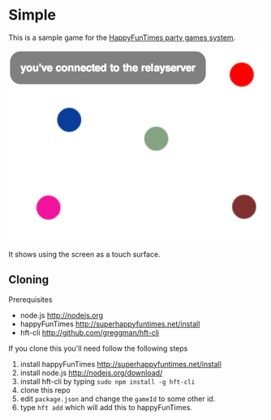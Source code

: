 Simple
======

This is a sample game for the [HappyFunTimes party games system](http://greggman.github.io/HappyFunTimes).

<img src="screenshot.png" />

It shows using the screen as a touch surface.

Cloning
-------

Prerequisites

*   node.js http://nodejs.org
*   happyFunTimes http://superhappyfuntimes.net/install
*   hft-cli http://github.com/greggman/hft-cli

If you clone this you'll need follow the following steps

1.  install happyFunTimes http://superhappyfuntimes.net/install
2.  install node.js http://nodejs.org/download/
3.  install hft-cli by typing `sudo npm install -g hft-cli`
4.  clone this repo
5.  edit `package.json` and change the `gameId` to some other id.
6.  type `hft add` which will add this to happyFunTimes.



